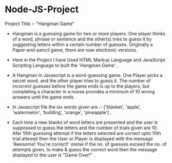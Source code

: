 # Node-JS-Project

Project Title :- "Hangman Game"

- Hangman is a guessing game for two or more players. One player thinks of a word, phrase or sentence and the other(s) tries to guess it by suggesting letters within a certain number of guesses. Originally a Paper-and-pencil game, there are now electronic versions.

- Here in the Project I have Used HTML Markup Language and JavaScript Scripting Language to built the 'Hangman Game' .

- A Hangman in Javascript is a word-guessing game. One Player picks a secret word, and the other player tries to guess it. The number of incorrect guesses before the game ends is up to the players, but completing a character in a noose provides a minimum of 10 wrong answers until the game ends.

- In Javascript file the six words given are :- ['blanket', 'apple', 'watermelon', 'building', 'orange', 'pineapple'] .

- Each time a new blanks of word letters are presented and the user is suppossed to guess the letters and the number of trials given are 10. Afer 10th guessing attempt if the letters selected are correct upto 10th trial attempt then the User or Player is displayed with the message 'Awesome! You're correct!' orelse if the no. of guesses exceed the no. of attempts given, to make & guess the correct word then the message displayed to the user is "Game Over!" . 
